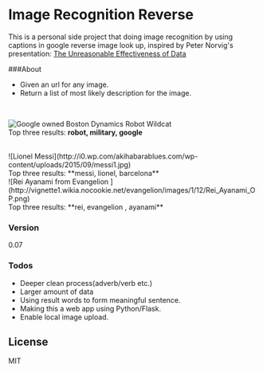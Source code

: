 # Image Recognition Reverse

This is a personal side project that doing image recognition by using captions in google reverse image look up, inspired by Peter Norvig's presentation: [The Unreasonable Effectiveness of Data](https://www.youtube.com/watch?v=yvDCzhbjYWs)

###About
  - Given an url for any image.
  - Return a list of most likely description for the image.
<br>

![Google owned Boston Dynamics Robot Wildcat ](http://www.blogcdn.com/www.engadget.com/media/2012/09/boston-dynamics-alphadog-ls3-darpa-demo.jpg)
<br>
Top three results: **robot, military, google**

<br> 
 ![Lionel Messi](http://i0.wp.com/akihabarablues.com/wp-content/uploads/2015/09/messi1.jpg)
<br>
Top three results: **messi, lionel, barcelona**


<br>
![Rei Ayanami from Evangelion ](http://vignette1.wikia.nocookie.net/evangelion/images/1/12/Rei_Ayanami_OP.png)
<br>
Top three results: **rei, evangelion , ayanami**
 

### Version
0.07

### Todos

 - Deeper clean process(adverb/verb etc.)
 - Larger amount of data
 - Using result words to form meaningful sentence.  
 - Making this a web app using Python/Flask.
 - Enable local image upload. 



License
----

MIT
